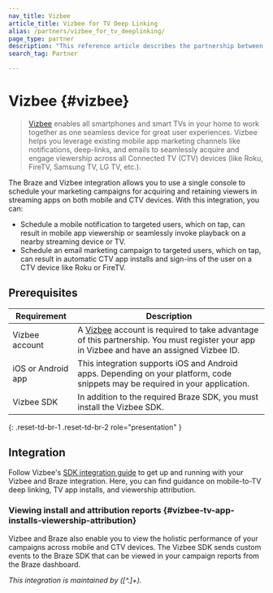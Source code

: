 ```yaml
---
nav_title: Vizbee
article_title: Vizbee for TV Deep Linking
alias: /partners/vizbee_for_tv_deeplinking/
page_type: partner
description: "This reference article describes the partnership between Braze and Vizbee and how to use it to support TV deep linking."
search_tag: Partner

---
```

# Vizbee {#vizbee}

> [Vizbee][1] enables all smartphones and smart TVs in your home to work together as one seamless device for great user experiences. Vizbee helps you leverage existing mobile app marketing channels like notifications, deep-links, and emails to seamlessly acquire and engage viewership across all Connected TV (CTV) devices (like Roku, FireTV, Samsung TV, LG TV, etc.).

The Braze and Vizbee integration allows you to use a single console to schedule your marketing campaigns for acquiring and retaining viewers in streaming apps on both mobile and CTV devices. With this integration, you can:
- Schedule a mobile notification to targeted users, which on tap, can result in mobile app viewership or seamlessly invoke playback on a nearby streaming device or TV.
- Schedule an email marketing campaign to targeted users, which on tap, can result in automatic CTV app installs and sign-ins of the user on a CTV device like Roku or FireTV.

## Prerequisites

| Requirement | Description |
|---|---|
| Vizbee account | A [Vizbee][1] account is required to take advantage of this partnership. You must register your app in Vizbee and have an assigned Vizbee ID. |
| iOS or Android app | This integration supports iOS and Android apps. Depending on your platform, code snippets may be required in your application. |
| Vizbee SDK | In addition to the required Braze SDK, you must install the Vizbee SDK. |
{: .reset-td-br-1 .reset-td-br-2 role="presentation" }

## Integration

Follow Vizbee's [SDK integration guide][2] to get up and running with your Vizbee and Braze integration. Here, you can find guidance on mobile-to-TV deep linking, TV app installs, and viewership attribution. 

### Viewing install and attribution reports {#vizbee-tv-app-installs-viewership-attribution}

Vizbee and Braze also enable you to view the holistic performance of your campaigns across mobile and CTV devices. The Vizbee SDK sends custom events to the Braze SDK that can be viewed in your campaign reports from the Braze dashboard.

_This integration is maintained by ([^\.]+)\._

[1]: https://vizbee.tv/
[2]: https://console.vizbee.tv/app/vzb1765003429/develop/guides/ios-continuity
